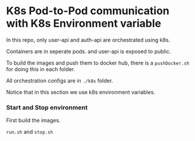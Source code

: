 # K8s Pod-to-Pod communication with K8s Environment variable

In this repo, only user-api and auth-api are orchestrated using k8s.

Containers are in seperate pods. and user-api is exposed to public.

To build the images and push them to docker hub, there is a `pushDocker.sh` for doing this in each folder.

All orchestration configs are in `./k8s` folder.

Notice that in this section we use k8s environment variables.

### Start and Stop environment

First build the images.

`run.sh` and `stop.sh`
